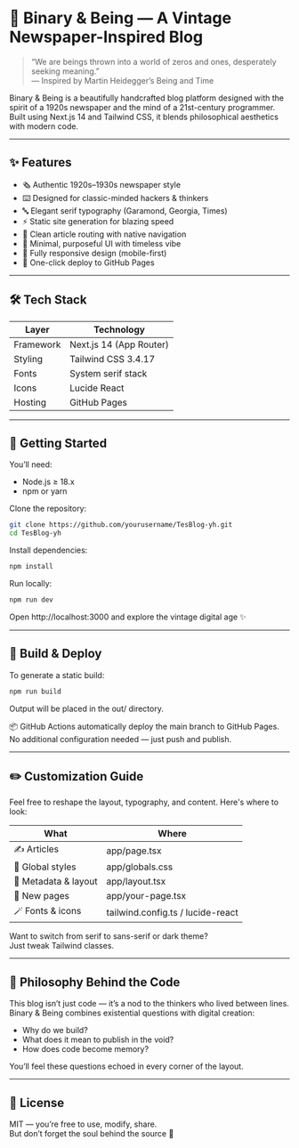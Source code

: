 # 📰 Binary & Being — A Vintage Newspaper-Inspired Blog

> “We are beings thrown into a world of zeros and ones, desperately seeking meaning.”  
> — Inspired by Martin Heidegger’s Being and Time

Binary & Being is a beautifully handcrafted blog platform designed with the spirit of a 1920s newspaper and the mind of a 21st-century programmer. Built using Next.js 14 and Tailwind CSS, it blends philosophical aesthetics with modern code.

---

## ✨ Features

- 🗞️ Authentic 1920s–1930s newspaper style  
- ⌨️ Designed for classic-minded hackers & thinkers  
- 🔤 Elegant serif typography (Garamond, Georgia, Times)  
- ⚡️ Static site generation for blazing speed  
- 🔗 Clean article routing with native navigation  
- 🧠 Minimal, purposeful UI with timeless vibe  
- 📱 Fully responsive design (mobile-first)  
- 🚀 One-click deploy to GitHub Pages  

---

## 🛠️ Tech Stack

| Layer       | Technology           |
|-------------|----------------------|
| Framework   | Next.js 14 (App Router) |
| Styling     | Tailwind CSS 3.4.17  |
| Fonts       | System serif stack   |
| Icons       | Lucide React         |
| Hosting     | GitHub Pages         |

---

## 🚧 Getting Started

You’ll need:

- Node.js ≥ 18.x  
- npm or yarn  

Clone the repository:

```bash
git clone https://github.com/yourusername/TesBlog-yh.git
cd TesBlog-yh
```

Install dependencies:

```bash
npm install
```

Run locally:

```bash
npm run dev
```

Open http://localhost:3000 and explore the vintage digital age ✨

---

## 🧳 Build & Deploy

To generate a static build:

```bash
npm run build
```

Output will be placed in the out/ directory.

📦 GitHub Actions automatically deploy the main branch to GitHub Pages.  
No additional configuration needed — just push and publish.

---

## ✏️ Customization Guide

Feel free to reshape the layout, typography, and content. Here's where to look:

| What                 | Where                |
|----------------------|----------------------|
| ✍️ Articles          | app/page.tsx         |
| 🎨 Global styles     | app/globals.css      |
| 🧭 Metadata & layout | app/layout.tsx       |
| 🧱 New pages         | app/your-page.tsx    |
| 🪄 Fonts & icons     | tailwind.config.ts / lucide-react |

Want to switch from serif to sans-serif or dark theme?  
Just tweak Tailwind classes.

---

## 🤔 Philosophy Behind the Code

This blog isn’t just code — it’s a nod to the thinkers who lived between lines.  
Binary & Being combines existential questions with digital creation:

- Why do we build?  
- What does it mean to publish in the void?  
- How does code become memory?  

You’ll feel these questions echoed in every corner of the layout.

---

## 📖 License

MIT — you’re free to use, modify, share.  
But don’t forget the soul behind the source 🖤
